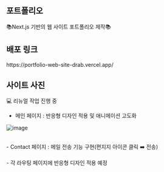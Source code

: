 <h2>포트폴리오</h2>
📚Next.js 기반의 웹 사이트 포트폴리오 제작📚
<h2>배포 링크</h2>
https://portfolio-web-site-drab.vercel.app/ 
<h2>사이트 사진</h2>

💻 리뉴얼 작업 진행 중
- 메인 페이지 : 반응형 디자인 적용 및 애니메이션 고도화
<p>
  
![image](https://github.com/user-attachments/assets/11444366-0517-4d3c-a533-5b68828599b3)

<br>
- Contact 페이지 : 메일 전송 기능 구현(편지지 아이콘 클릭 ➡️ 전송) <br></br>
- 각 라우팅 페이지에 반응형 디자인 적용 예정

